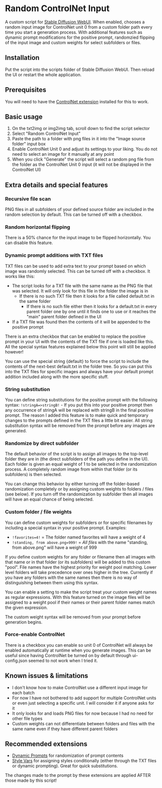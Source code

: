 # Random ControlNet Input
A custom script for [Stable Diffusion WebUI](https://github.com/AUTOMATIC1111/stable-diffusion-webui). When enabled, chooses a random input image for ControlNet unit 0 from a custom folder path every time you start a generation process. With additional features such as dynamic prompt modifications for the positive prompt, randomzied flipping of the input image and custom weights for select subfolders or files.


## Installation
Put the script into the scripts folder of Stable Diffusion WebUI. Then reload the UI or restart the whole application.


## Prerequisites
You will need to have the [ControlNet extension](https://github.com/Mikubill/sd-webui-controlnet) installed for this to work.


## Basic usage
1. On the txt2img or img2img tab, scroll down to find the script selector
2. Select "Random ControlNet Input"
3. Paste the path to a folder with png files in it into the "Image source folder" input box
4. Enable ControlNet Unit 0 and adjust its settings to your liking. You do not need to select an image for it manually at any point
5. When you click "Generate" the script will select a random png file from the folder as the ControlNet Unit 0 input (it will not be displayed in the ControlNet UI)


## Extra details and special features
### Recursive file scan
PNG files in all subfolders of your defined source folder are included in the random selection by default. This can be turned off with a checkbox.

### Random horizontal flipping
There is a 50% chance for the input image to be flipped horizontally. You can disable this feature.

### Dynamic prompt additions with TXT files
TXT files can be used to add extra text to your prompt based on which image was randomly selected. This can be turned off with a checkbox. It works like this:
- The script looks for a TXT file with the same name as the PNG file that was selected. It will only look for this file in the folder the image is in
  - If there is no such TXT file then it looks for a file called default.txt in the same folder
    - If there is no such file either then it looks for a default.txt in every parent folder one by one until it finds one to use or it reaches the "main" parent folder defined in the UI
- If a TXT file was found then the contents of it will be appended to the positive prompt

There is an extra checkbox that can be enabled to replace the positive prompt in your UI with the contents of the TXT file if one is loaded like this. All the special syntax features explained below this point will still be applied however!

You can use the special string {default} to force the script to include the contents of the next-best default.txt in the folder tree. So you can put this into the TXT files for specific images and always have your default prompt addition included along with the more specific stuff.

### String substitution
You can define string substitutions for the positive prompt with the following syntax: `!stringA=>stringB!` - If you put this into your positive prompt then any occurrence of stringA will be replaced with stringB in the final positive prompt. The reason I added this feature is to make quick and temporary changes to the prompts defined in the TXT files a little bit easier. All string substitution syntax will be removed from the prompt before any images are generated.

### Randomize by direct subfolder
The default behavior of the script is to assign all images to the top-level folder they are in (the direct subfolders of the path you define in the UI). Each folder is given an equal weight of 1 to be selected in the randomization process. A completely random image from within that folder (or its subfolders) is then selected.

You can change this behavior by either turning off the folder-based randomization completely or by assigning custom weights to folders / files (see below). If you turn off the randomization by subfolder then all images will have an equal chance of being selected.

### Custom folder / file weights
You can define custom weights for subfolders or for specific filenames by including a special syntax in your positive prompt. Examples:
- `!favorites=4!` = The folder named favorites will have a weight of 4
- `!standing, from above.png=999!` = *All files* with the name "standing, from above.png" will have a weight of 999

If you define custom weights for any folder or filename then all images with that name or in that folder (or its subfolders) will be added to this custom "pool". File names have the highest priority for weight pool matching. Lower level folders will take precedence over ones higher in the tree. Currently if you have any folders with the same names then there is no way of distinguishing between them using this syntax.

You can enable a setting to make the script treat your custom weight names as regular expressions. With this feature turned on the image files will be assigned to a weight pool if their names or their parent folder names match the given expression.

The custom weight syntax will be removed from your prompt before generation begins.

### Force-enable ControlNet
There is a checkbox you can enable so unit 0 of ControlNet will always be enabled automatically at runtime when you generate images. This can be useful since having ControlNet be turned on by default through ui-config.json seemed to not work when I tried it.


## Known issues & limitations
- I don't know how to make ControlNet use a different input image for each batch
- For now I have not bothered to add support for multiple ControlNet units or even just selecting a specific unit. I will consider it if anyone asks for it
- It only looks for and loads PNG files for now because I had no need for other file types
- Custom weights can not differentiate between folders and files with the same name even if they have different parent folders


## Recommended extensions
- [Dynamic Prompts](https://github.com/adieyal/sd-dynamic-prompts) for randomization of prompt contents
- [Style Vars](https://github.com/SirVeggie/extension-style-vars) for assigning styles conditionally (either through the TXT files or dynamic prompting). Great for quick substitutions.

The changes made to the prompt by these extensions are applied AFTER those made by this script!
